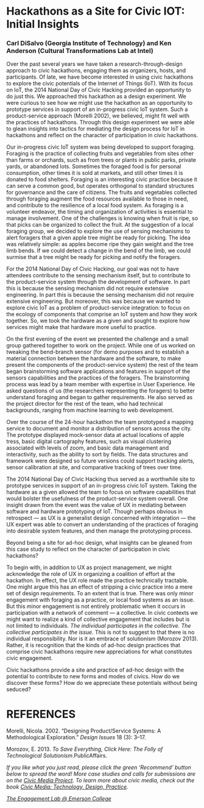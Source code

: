 # Hackathons as a Site for Civic IOT: Initial Insights

### Carl DiSalvo (Georgia Institute of Technology) and Ken Anderson (Cultural Transformations Lab at Intel)

Over the past several years we have taken a research-through-design approach to civic hackathons, engaging them as organizers, hosts, and participants. Of late, we have become interested in using civic hackathons to explore the civic potentials of the Internet of Things (IoT). With its focus on IoT, the 2014 National Day of Civic Hacking provided an opportunity to do just this. We approached this hackathon as a design experiment. We were curious to see how we might use the hackathon as an opportunity to prototype services in support of an in-progress civic IoT system. Such a product-service approach (Morelli 2002), we believed, might fit well with the practices of hackathons. Through this design experiment we were able to glean insights into tactics for mediating the design process for IoT in hackathons and reflect on the character of participation in civic hackathons.

Our in-progress civic IoT system was being developed to support foraging. Foraging is the practice of collecting fruits and vegetables from sites other than farms or orchards, such as from trees or plants in public parks, private yards, or abandoned lots. Sometimes the foraged food is for personal consumption, other times it is sold at markets, and still other times it is donated to food shelters. Foraging is an interesting civic practice because it can serve a common good, but operates orthogonal to standard structures for governance and the care of citizens. The fruits and vegetables collected through foraging augment the food resources available to those in need, and contribute to the resilience of a local food system. As foraging is a volunteer endeavor, the timing and organization of activities is essential to manage involvement. One of the challenges is knowing when fruit is ripe, so that picks can be organized to collect the fruit. At the suggestion of a local foraging group, we decided to explore the use of sensing mechanisms to alert foragers that a given apple tree might be ready for picking. The idea was relatively simple: as apples become ripe they gain weight and the tree limb bends. If we could detect a change in the bend of the limb, we could surmise that a tree might be ready for picking and notify the foragers.

For the 2014 National Day of Civic Hacking, our goal was not to have attendees contribute to the sensing mechanism itself, but to contribute to the product-service system through the development of software. In part this is because the sensing mechanism did not require extensive engineering. In part this is because the sensing mechanism did not require extensive engineering. But moreover, this was because we wanted to explore civic IoT as a problem of product-service integration: to focus on the ecology of components that comprise an IoT system and how they work together. So, we took the hardware as a given and sought to explore how services might make that hardware more useful to practice.

On the first evening of the event we presented the challenge and a small group gathered together to work on the project. While one of us worked on tweaking the bend-branch sensor (for demo purposes and to establish a material connection between the hardware and the software, to make present the components of the product-service system) the rest of the team began brainstorming software applications and features in support of the sensors capabilities and the practices of the foragers. The brainstorming process was lead by a team member with expertise in User Experience. He asked questions of us (the researchers representing the foragers) to better understand foraging and began to gather requirements. He also served as the project director for the rest of the team, who had technical backgrounds, ranging from machine learning to web development.

Over the course of the 24-hour hackathon the team prototyped a mapping service to document and monitor a distribution of sensors across the city. The prototype displayed mock-sensor data at actual locations of apple tress, basic digital cartography features, such as visual clustering associated with levels of zoom, and basic data management and interactivity, such as the ability to sort by fields. The data structures and framework were designed so future versions could support tracking alerts, sensor calibration at site, and comparative tracking of trees over time.

The 2014 National Day of Civic Hacking thus served as a worthwhile site to prototype services in support of an in-progress civic IoT system. Taking the hardware as a given allowed the team to focus on software capabilities that would bolster the usefulness of the product-service system overall. One insight drawn from the event was the value of UX in mediating between software and hardware prototyping of IoT. Though perhaps obvious in retrospect — as UX is a generalist design concerned with integration — the UX expert was able to convert an understanding of the practices of foraging into desirable system features, and then manage the prototyping process.

Beyond being a site for ad-hoc design, what insights can be gleaned from this case study to reflect on the character of participation in civic hackathons?

To begin with, in addition to UX as project management, we might acknowledge the role of UX in organizing a coalition of effort at the hackathon. In effect, the UX role made the practice technically tractable. One might argue this has an effect of stripping a civic practice into a mere set of design requirements. To an extent that is true. There was only minor engagement with foraging as a practice, or local food systems as an issue. But this minor engagement is not entirely problematic when it occurs in participation with a network of comment — a collective. In civic contexts we might want to realize a kind of collective engagement that includes but is not limited to individuals. _The individual participates in the collective. The collective participates in the issue._ This is not to suggest to that there is no individual responsibility. Nor is it an embrace of solutionism (Morozov 2013). Rather, it is recognition that the kinds of ad-hoc design practices that comprise civic hackathons require new appreciations for what constitutes civic engagement.

Civic hackathons provide a site and practice of ad-hoc design with the potential to contribute to new forms and modes of civics. How do we discover these forms? How do we appreciate these potentials without being seduced?

# REFERENCES

Morelli, Nicola. 2002. “Designing Product/Service Systems: A Methodological Exploration.” _Design Issues_ 18 (3): 3–17.

Morozov, E. 2013. _To Save Everything, Click Here: The Folly of Technological Solutionism_.PublicAffairs.

_If you like what you just read, please click the green ‘Recommend’ button below to spread the word! More case studies and calls for submissions are on the [Civic Media Project](http://www.civicmediaproject.com). To learn more about civic media, check out the book [Civic Media: Technology, Design, Practice](https://mitpress.mit.edu/books/civic-media)._

[_The Engagement Lab @ Emerson College_](http://elab.emerson.edu)
